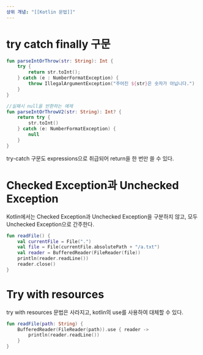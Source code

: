 ```yaml
---
상위 개념: "[[Kotlin 문법]]"
---
```

# try catch finally 구문
```kotlin
fun parseIntOrThrow(str: String): Int {
	try {
		return str.toInt();
	} catch (e : NumberFormatException) {
		throw IllegalArgumentException("주어진 ${str}은 숫자가 아닙니다.")
	}
}
```

```kotlin
//실패시 null을 반환하는 예제
fun parseIntOrThrowV2(str: String): Int? {
	return try {
		str.toInt()
	} catch (e: NumberFormatException) {
		null
	}
}
```
try-catch 구문도 expressions으로 취급되어 return을 한 번만 쓸 수 있다.
# Checked Exception과 Unchecked Exception

Kotlin에서는 Checked Exception과 Unchecked Exception을 구분하지 않고, 모두 Unchecked Exception으로 간주한다.

```kotlin
fun readFile() {
	val currentFile = File(".")
	val file = File(currentFile.absolutePath + "/a.txt")
	val reader = BufferedReader(FileReader(file))
	println(reader.readLine())
	reader.close()
}
```
# Try with resources

try with resources 문법은 사라지고, kotlin의 use를 사용하여 대체할 수 있다.
```kotlin
fun readFile(path: String) {
	BufferedReader(FileReader(path)).use { reader ->
		println(reader.readLine())
	}
}
```
